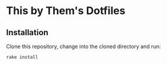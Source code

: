 # This by Them's Dotfiles

## Installation

Clone this repository, change into the cloned directory and run:

    rake install